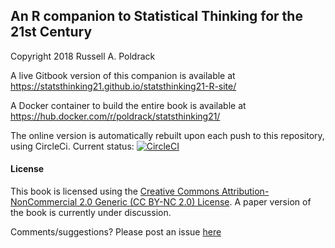 
## An R companion to Statistical Thinking for the 21st Century

Copyright 2018 Russell A. Poldrack

A live Gitbook version of this companion is available at https://statsthinking21.github.io/statsthinking21-R-site/

A Docker container to build the entire book is available at https://hub.docker.com/r/poldrack/statsthinking21/

The online version is automatically rebuilt upon each push to this repository, using CircleCi. Current status: [![CircleCI](https://circleci.com/gh/statsthinking21/statsthinking21-R.svg?style=badge)](https://circleci.com/gh/statsthinking21/statsthinking21-R)


#### License
This book is licensed using the [Creative Commons Attribution-NonCommercial 2.0 Generic (CC BY-NC 2.0) License](https://creativecommons.org/licenses/by-nc/2.0/).  A paper version of the book is currently under discussion.

Comments/suggestions?  Please post an issue [here](https://github.com/poldrack/psych10-book/issues)

